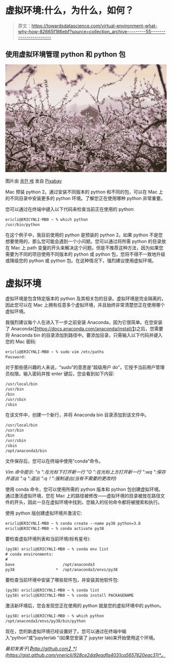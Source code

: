 # 虚拟环境:什么，为什么，如何？

> 原文：<https://towardsdatascience.com/virtual-environment-what-why-how-82665f186ebf?source=collection_archive---------55----------------------->

## 使用虚拟环境管理 python 和 python 包

![](img/76660b9cd61a13a9456ca36134de2fc6.png)

图片由 [용한 배](https://pixabay.com/ko/users/yhbae-4048436/) 发自 [Pixabay](https://pixabay.com/)

Mac 预装 python 2。通过安装不同版本的 python 和不同的包，可以在 Mac 上的不同目录中安装更多的 python 环境。了解您正在使用哪种 python 非常重要。

您可以通过在终端中键入以下代码来检查当前正在使用的 python:

```
ericli@ERICYNLI-MB0 ~ % which python 
/usr/bin/python
```

在这个例子中，我目前使用的 python 是预装的 python 2。如果 python 不是您想要使用的，那么您可能会遇到一个小问题。您可以通过将所需 python 的目录放在 Mac 上 path 变量的开头来解决这个问题。但是不推荐这种方法，因为如果您需要为不同的项目使用不同版本的 python 或 python 包，您将不得不一致地升级或降级您的 python 或 python 包。在这种情况下，强烈建议使用虚拟环境。

# 虚拟环境

虚拟环境是包含特定版本的 python 及其相关包的目录。虚拟环境是完全隔离的，因此您可以在 Mac 上拥有任意多个虚拟环境，并且始终非常清楚您正在使用哪个虚拟环境。

我强烈建议每个人在进入下一步之前安装 Anaconda，因为它很简单。在您安装了 Anaconda(【https://docs.anaconda.com/anaconda/install/】)之后，您需要将 Anaconda bin 的目录添加到路径中。要添加目录，只需输入以下代码并键入您的 Mac 密码:

```
ericli@ERICYNLI-MB0 ~ % sudo vim /etc/paths 
Password:
```

对于那些感兴趣的人来说，“sudo”的意思是“超级用户 do”，它授予当前用户管理员权限。输入密码并按 enter 键后，您会看到如下内容:

```
/usr/local/bin 
/usr/bin 
/bin 
/usr/sbin 
/sbin
```

在该文件中，创建一个新行，并将 Anaconda bin 目录添加到该文件中。

```
/usr/local/bin 
/usr/bin 
/bin 
/usr/sbin 
/sbin 
/opt/anaconda3/bin
```

文件保存后，您可以在终端中使用“conda”命令。

*Vim 命令提示:
"o ":在光标下打开新一行
"O ":在光标上方打开新一行
":wq ":保存并退出
":q ":退出
":q！":强制退出(当有不需要的更改时)*

使用 conda 命令，您可以使用所需的 python 版本和 python 包创建虚拟环境。通过激活虚拟环境，您在 Mac 上的路径被修改——虚拟环境的目录被放在路径文件的开头，因此一旦在虚拟环境中找到，您输入的任何命令都将被搜索和执行。

使用 python 版创建虚拟环境并激活它:

```
ericli@ERICYNLI-MB0 ~ % conda create --name py38 python=3.8 ericli@ERICYNLI-MB0 ~ % conda activate py38
```

要检查虚拟环境列表和当前环境(标有星号):

```
(py38) ericli@ERICYNLI-MB0 ~ % conda env list 
# conda environments:
#
base                     /opt/anaconda3
py38                  *  /opt/anaconda3/envs/py38
```

要检查当前环境中安装了哪些软件包，并安装其他软件包:

```
(py38) ericli@ERICYNLI-MB0 ~ % conda list 
(py38) ericli@ERICYNLI-MB0 ~ % conda install PACKAGENAME
```

激活新环境后，您会发现您正在使用的 python 就是您的虚拟环境中的 python。

```
(py38) ericli@ERICYNLI-MB0 ~ % which python /opt/anaconda3/envs/py38/bin/python
```

现在，您的新虚拟环境已经设置好了。您可以通过在终端中输入“python”或“jupyterlab ”(如果您安装了 jupyter lab)来开始使用这个环境。

*最初发表于*[*【http://github.com】*](https://gist.github.com/ynericli/928ce2da9eadfa4031ca5657620eac31)*。*